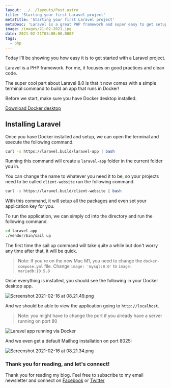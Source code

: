 ```yaml
---
layout: ../../layouts/Post.astro
title: 'Starting your first Laravel project'
metaTitle: 'Starting your first Laravel project'
metaDesc: 'Laravel is a great PHP framework and super easy to get setup on your device'
image: /images/21-02-2021.jpg
date: 2021-02-21T03:00:00.000Z
tags:
  - php
---
```


Today I'll be showing you how easy it is to get started with a Laravel project.

Laravel is a PHP framework. For me, it focuses on good practices and clean code.

The super cool part about Laravel 8.0 is that it now comes with a simple terminal command to build an app that runs in Docker!

Before we start, make sure you have Docker desktop installed.

[Download Docker desktop](https://www.docker.com/products/docker-desktop)

## Installing Laravel

Once you have Docker installed and setup, we can open the terminal and execute the following command.

```bash
curl -s https://laravel.build/laravel-app | bash
```

Running this command will create a `laravel-app` folder in the current folder you in.

You can change the name to whatever you need it to be, so your projects need to be called `client-website` run the following command.

```bash
curl -s https://laravel.build/client-website | bash
```

With this command, it will setup all the packages and even set your application key for you.

To run the application, we can simply cd into the directory and run the following command.

```bash
cd laravel-app
./vendor/bin/sail up
```

The first time the sail up command will take quite a while but don't worry any time after that, it will be quick.

> Note: If you're on the new Mac M1, you need to change the `docker-compose.yml` file. Change `image: 'mysql:8.0'` to `image: mariadb:10.5.8`

Once everything is installed, you should see the following in your Docker desktop app.

![Screenshot 2021-02-16 at 08.21.49.png](https://cdn.hashnode.com/res/hashnode/image/upload/v1613456611624/Tymbmo5zu.png)

And we should be able to view the application going to `http://localhost`.

> Note: you might have to change the port if you already have a server running on port 80

![Laravel app running via Docker](https://cdn.hashnode.com/res/hashnode/image/upload/v1613456664314/z3x8CzBe_.png)

And we even get a default Mailhog installation on port 8025:

![Screenshot 2021-02-16 at 08.21.34.png](https://cdn.hashnode.com/res/hashnode/image/upload/v1613456708992/aZcp3woGi.png)

### Thank you for reading, and let's connect!

Thank you for reading my blog. Feel free to subscribe to my email newsletter and connect on [Facebook](https://www.facebook.com/DailyDevTipsBlog) or [Twitter](https://twitter.com/DailyDevTips1)
